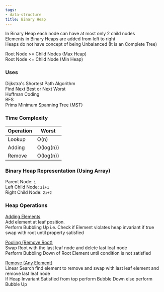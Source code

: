```yaml
---
tags:
- data-structure
title: Binary Heap
---
```


In Binary Heap each node can have at most only 2 child nodes  
Elements in Binary Heaps are added from left to right  
Heaps do not have concept of being Unbalanced (It is an Complete Tree)

Root Node >= Child Nodes (Max Heap)  
Root Node \<= Child Node (Min Heap)

### Uses

Dijkstra's Shortest Path Algorithm  
Find Next Best or Next Worst  
Huffman Coding  
BFS  
Prims Minimum Spanning Tree (MST)

### Time Complexity

| Operation | Worst     |
| --------- | --------- |
| Lookup    | O(n)      |
| Adding    | O(log(n)) |
| Remove    | O(log(n)) |

### Binary Heap Representation (Using Array)

Parent Node: `i`  
Left Child Node: `2i+1`  
Right Child Node: `2i+2`

### Heap Operations

<u>Adding Elements</u>  
Add element at leaf position.  
Perform Bubbling Up i.e. Check if Element violates heap invariant if true swap with root until property satisfied

<u>Pooling (Remove Root)</u>  
Swap Root with the last leaf node and delete last leaf node  
Perform Bubbling Down of Root Element until condition is not satisfied

<u>Remove (Any Element)</u>  
Linear Search find element to remove and swap with last leaf element and remove last leaf node  
If Heap Invariant Satisfied from top perform Bubble Down else perform Bubble Up